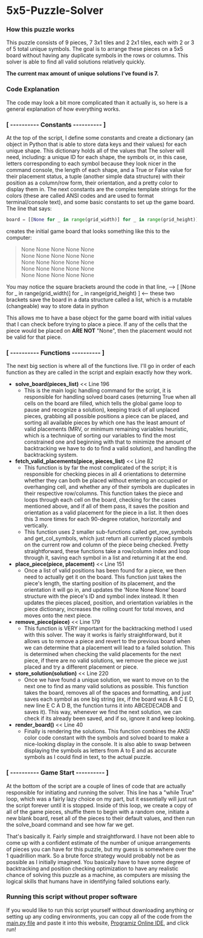 # 5x5-Puzzle-Solver

### How this puzzle works
This puzzle consists of 9 pieces, 7 3x1 tiles and 2 2x1 tiles, each with 2 or 3 of 5 total unique symbols.
The goal is to arrange these pieces on a 5x5 board without having any duplicate symbols in the rows or columns.
This solver is able to find all valid solutions relatively quickly.

**The current max amount of unique solutions I've found is 7.**

### Code Explanation
The code may look a bit more complicated than it actually is, so here is a general explanation of how everything works.

### [ ---------- Constants ---------- ]
At the top of the script, I define some constants and create a dictionary (an object in Python that is 
able to store data keys and their values) for each unique shape. This dictionary holds all of the values that 
The solver will need, including: a unique ID for each shape, the symbols or, in this case, letters corresponding to each symbol 
because they look nicer in the command console, the length of each shape, and a True or False value for their placement status, 
a tuple (another simple data structure) with their position as a column/row form, their orientation, and a pretty color to display them in.
The next constants are the complex template strings for the colors (these are called ANSI codes and are used to format terminal/console text), and 
some basic constants to set up the game board. The line that says:
```python
board = [[None for _ in range(grid_width)] for _ in range(grid_height)]
```
creates the initial game board that looks something like this to the computer:
> None None None None None  
> None None None None None  
> None None None None None  
> None None None None None  
> None None None None None


You may notice the square brackets around the code in that line, --> [ [None for _ in range(grid_width)] for _ in range(grid_height) ] <-- these two brackets save the board in a data structure called a list, which is a mutable (changeable) way to store data in python

This allows me  to have a base object for the game board with initial values that I can check before trying to place a piece. If any of the cells that the piece would be placed on **ARE NOT** "None", then the placement would not be valid for that piece.

### [ ---------- Functions ---------- ]  
The next big section is where all of the functions live. I'll go in order of each function as they are called in the script and explain exactly how they work.  

- **solve_board(pieces_list)** << Line 196
  - This is the main logic handling command for the script, it is responsible for handling solved board cases (returning True when all cells on the board are filled, which tells the global game loop to pause and recognize a solution), keeping track of all unplaced pieces, grabbing all possible positions a piece can be placed, and sorting all
  available pieces by which one has the least amount of valid placements (MRV, or minimum remaining variables heuristic, which is a technique of sorting our variables to find the most constrained one and beginning with that to minimize the amount of backtracking we have to do to find a valid solution), and handling the backtracking system.
- **fetch_valid_placements(piece, pieces_list)** << Line 82
  - This function is by far the most complicated of the script; it is responsible for checking pieces in all 4 orientations to determine whether they can both be placed without entering an occupied or overhanging cell, and whether any of their symbols are duplicates in their respective row/columns.
  This function takes the piece and loops through each cell on the board, checking for the cases mentioned above, and if all of them pass, it saves the position and orientation as a valid placement for the piece in a list. It then does this 3 more times for each 90-degree rotation, horizontally and vertically. 
  - This function uses 2 smaller sub-functions called get_row_symbols and get_col_symbols, which just return all currently placed symbols on the current row and column of the piece being checked. Pretty straightforward, these functions take a row/column index and loop through it, saving each symbol in a list and returning it at the end.
- **place_piece(piece, placement)** << Line 151
  - Once a list of valid positions has been found for a piece, we then need to actually get it on the board. This function just takes the piece's length, the starting position of its placement, and the orientation it will go in, and updates the 'None None None' board structure with the piece's ID and symbol index instead. It then updates the 
  pieces placed, position, and orientation variables in the piece dictionary, increases the rolling count for total moves, and moves onto the next piece.
- **remove_piece(piece)** << Line 179
  - This function is VERY important for the backtracking method I used with this solver. The way it works is fairly straightforward, but it allows us to remove a piece and revert to the previous board when we can determine that a placement will lead to a failed solution. This is determined when checking the valid placements for the next piece, if there
  are no valid solutions, we remove the piece we just placed and try a different placement or piece.
- **store_solution(solution)** << Line 220
  - Once we have found a unique solution, we want to move on to the next one to find as many valid solutions as possible. This function takes the board, removes all of the spaces and formatting, and just saves each symbol as one big string (ex, if the board was A B C E D, new line E C A D B, the function turns it into ABCEDECADB and saves it). This way, whenever we find
  the next solution, we can check if its already been saved, and if so, ignore it and keep looking. 
- **render_board()** << Line 40
    - Finally is rendering the solutions. This function combines the ANSI color code constant with the symbols and solved board to make a nice-looking display in the console. It is also able to swap between displaying the symbols as letters from A to E and as accurate symbols as I could find in text, to the actual puzzle.

### [ ---------- Game Start ---------- ]  
At the bottom of the script are a couple of lines of code that are actually responsible for initiating and running the solver. This line has a "while True" loop, which was a fairly lazy choice on my part, but it essentially will just run the script forever until it is stopped. Inside of this loop, we create a copy of all of the game pieces, shuffle them to begin with a random one,
initiate a new blank board, reset all of the pieces to their default values, and then run the solve_board command and see how far we get.

That's basically it. Fairly simple and straightforward. I have not been able to come up with a confident estimate of the number of unique arrangements of pieces you can have for this puzzle, but my guess is somewhere over the 1 quadrillion mark. So a brute force strategy would probably not be as possible as I initially imagined. You basically have to have some degree
of backtracking and position checking optimization to have any realistic chance of solving this puzzle as a machine, as computers are missing the logical skills that humans have in identifying failed solutions early.

### Running this script without proper software
If you would like to run this script yourself without downloading anything or setting up any coding environments, you can copy all of the code from the [main.py file](main.py) and paste it into this website, [Programiz Online IDE](https://www.programiz.com/python-programming/online-compiler/), and click run!
